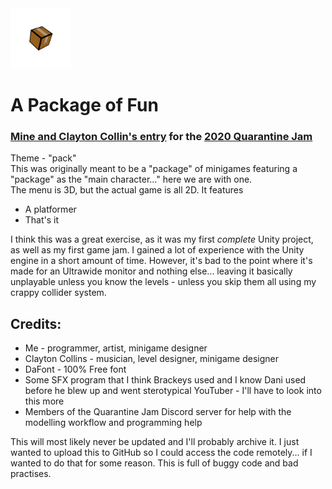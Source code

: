 <img src="box.png" alt="game logo" width="96px">

# A Package of Fun
### [Mine and Clayton Collin's entry](https://wiggleforlife.itch.io/a-package-of-fun) for the [2020 Quarantine Jam](https://itch.io/jam/ndab-jam)
Theme - "pack"  
This was originally meant to be a "package" of minigames featuring a "package" as the "main character..." here we are with one.  
The menu is 3D, but the actual game is all 2D. It features 
* A platformer
* That's it

I think this was a great exercise, as it was my first *complete* Unity project, as well as my first game jam. I gained a lot of experience with the Unity engine in a short amount of time. However, it's bad to the point where it's made for an Ultrawide monitor and nothing else... leaving it basically unplayable unless you know the levels - unless you skip them all using my crappy collider system.

## Credits:
* Me - programmer, artist, minigame designer
* Clayton Collins - musician, level designer, minigame designer
* DaFont - 100% Free font
* Some SFX program that I think Brackeys used and I know Dani used before he blew up and went sterotypical YouTuber - I'll have to look into this more
* Members of the Quarantine Jam Discord server for help with the modelling workflow and programming help

This will most likely never be updated and I'll probably archive it. I just wanted to upload this to GitHub so I could access the code remotely... if I wanted to do that for some reason. This is full of buggy code and bad practises.
